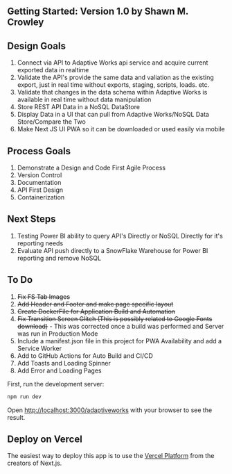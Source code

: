 
## Getting Started: Version 1.0  by Shawn M. Crowley

## Design Goals

1. Connect via API to Adaptive Works api service and acquire current exported data in realtime
2. Validate the API's provide the same data and valiation as the existing export, just in real time without exports, staging, scripts, loads. etc.
3. Validate that changes in the data schema within Adaptive Works is available in real time without data manipulation
4. Store REST API Data in a NoSQL DataStore
5. Display Data in a UI that can pull from Adaptive Works/NoSQL Data Store/Compare the Two
6. Make Next JS UI PWA so it can be downloaded or used easily via mobile

## Process Goals

1. Demonstrate a Design and Code First Agile Process
2. Version Control
3. Documentation
4. API First Design
5. Containerization

## Next Steps

1. Testing Power BI ability to query API's Directly or NoSQL Directly for it's reporting needs
2. Evaluate API push directly to a SnowFlake Warehouse for Power BI reporting and remove NoSQL

## To Do

1. <strike>Fix FS Tab Images</strike>
2. <strike>Add Header and Footer and make page specific layout</strike>
3. <strike>Create DockerFile for Application Build and Automation</strike>
4. <strike>Fix Transition Screen Glitch (This is possibly related to Google Fonts download)</strike> - This was corrected once a build was performed and Server was run in Production Mode
5. Include a manifest.json file in this project for PWA Availability and add a Service Worker
6. Add to GitHub Actions for Auto Build and CI/CD
7. Add Toasts and Loading Spinner 
8. Add Error and Loading Pages

First, run the development server:

```bash
npm run dev

```

Open [http://localhost:3000/adaptiveworks](http://localhost:3000/adaptiveworks) with your browser to see the result.


## Deploy on Vercel

The easiest way to deploy this app is to use the [Vercel Platform](https://vercel.com/new?utm_medium=default-template&filter=next.js&utm_source=create-next-app&utm_campaign=create-next-app-readme) from the creators of Next.js.
